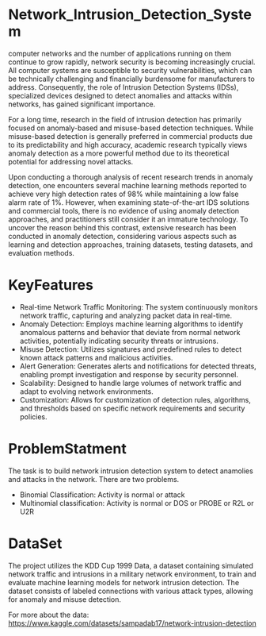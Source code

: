 # Network_Intrusion_Detection_System
computer networks and the number of applications running on them continue to grow rapidly, network security is becoming increasingly crucial. All computer systems are susceptible to security vulnerabilities, which can be technically challenging and financially burdensome for manufacturers to address. Consequently, the role of Intrusion Detection Systems (IDSs), specialized devices designed to detect anomalies and attacks within networks, has gained significant importance.

For a long time, research in the field of intrusion detection has primarily focused on anomaly-based and misuse-based detection techniques. While misuse-based detection is generally preferred in commercial products due to its predictability and high accuracy, academic research typically views anomaly detection as a more powerful method due to its theoretical potential for addressing novel attacks.

Upon conducting a thorough analysis of recent research trends in anomaly detection, one encounters several machine learning methods reported to achieve very high detection rates of 98% while maintaining a low false alarm rate of 1%. However, when examining state-of-the-art IDS solutions and commercial tools, there is no evidence of using anomaly detection approaches, and practitioners still consider it an immature technology. To uncover the reason behind this contrast, extensive research has been conducted in anomaly detection, considering various aspects such as learning and detection approaches, training datasets, testing datasets, and evaluation methods.

# KeyFeatures
- Real-time Network Traffic Monitoring: The system continuously monitors network traffic, capturing and analyzing packet data in real-time.
- Anomaly Detection: Employs machine learning algorithms to identify anomalous patterns and behavior that deviate from normal network activities, potentially indicating security threats or intrusions.
- Misuse Detection: Utilizes signatures and predefined rules to detect known attack patterns and malicious activities.
- Alert Generation: Generates alerts and notifications for detected threats, enabling prompt investigation and response by security personnel.
- Scalability: Designed to handle large volumes of network traffic and adapt to evolving network environments.
- Customization: Allows for customization of detection rules, algorithms, and thresholds based on specific network requirements and security policies.

# ProblemStatment

The task is to build network intrusion detection system to detect anamolies and attacks in the network. There are two problems.

- Binomial Classification: Activity is normal or attack
- Multinomial classification: Activity is normal or DOS or PROBE or R2L or U2R

# DataSet

The project utilizes the KDD Cup 1999 Data, a dataset containing simulated network traffic and intrusions in a military network environment, to train and evaluate machine learning models for network intrusion detection. The dataset consists of labeled connections with various attack types, allowing for anomaly and misuse detection.

For more about the data: https://www.kaggle.com/datasets/sampadab17/network-intrusion-detection
